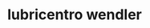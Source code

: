 ---
title: "lubricentro wendler"
url: /colonia-la-argentina/lubricentro-wendler/
shop: combustible
---